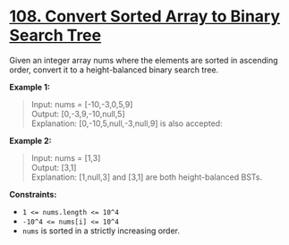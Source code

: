 # [108. Convert Sorted Array to Binary Search Tree](https://leetcode.com/problems/convert-sorted-array-to-binary-search-tree/description/)

Given an integer array nums where the elements are sorted in ascending order, convert it to a height-balanced binary search tree.

**Example 1:**

> Input: nums = [-10,-3,0,5,9] <br>
> Output: [0,-3,9,-10,null,5] <br>
> Explanation: [0,-10,5,null,-3,null,9] is also accepted:

**Example 2:**

> Input: nums = [1,3] <br>
> Output: [3,1] <br>
> Explanation: [1,null,3] and [3,1] are both height-balanced BSTs.

**Constraints:**

- `1 <= nums.length <= 10^4`
- `-10^4 <= nums[i] <= 10^4`
- `nums` is sorted in a strictly increasing order.
